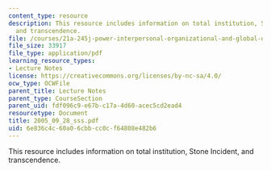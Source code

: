 ```yaml
---
content_type: resource
description: This resource includes information on total institution, Stone Incident,
  and transcendence.
file: /courses/21a-245j-power-interpersonal-organizational-and-global-dimensions-fall-2005/6e836c4c60a06cbbcc0cf64808e482b6_2005_09_28_sss.pdf
file_size: 33917
file_type: application/pdf
learning_resource_types:
- Lecture Notes
license: https://creativecommons.org/licenses/by-nc-sa/4.0/
ocw_type: OCWFile
parent_title: Lecture Notes
parent_type: CourseSection
parent_uid: fdf096c9-e67b-c17a-4d60-acec5cd2ead4
resourcetype: Document
title: 2005_09_28_sss.pdf
uid: 6e836c4c-60a0-6cbb-cc0c-f64808e482b6
---
```

This resource includes information on total institution, Stone Incident, and transcendence.